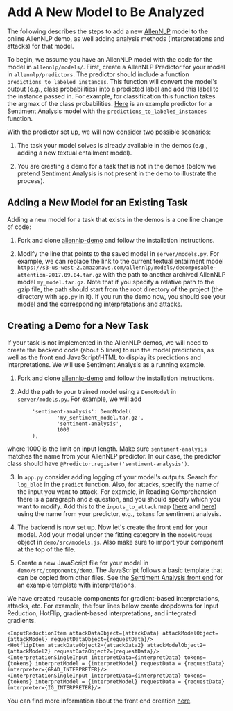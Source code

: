 # Add A New Model to Be Analyzed

The following describes the steps to add a new [AllenNLP](https://github.com/allenai/allennlp) model to the online AllenNLP demo, as well adding analysis methods (interpretations and attacks) for that model.

To begin, we assume you have an AllenNLP model with the code for the model in `allennlp/models/`. First, create a AllenNLP Predictor for your model in `allennlp/predictors`. The predictor should include a function `predictions_to_labeled_instances`. This function will convert the model's output (e.g., class probabilities) into a predicted label and add this label to the instance passed in. For example, for classification this function takes the argmax of the class probabilities. [Here](https://github.com/IsThatYou/allennlp/blob/re_attacks/allennlp/predictors/sentiment_analysis.py) is an example predictor for a Sentiment Analysis model with the `predictions_to_labeled_instances` function.

With the predictor set up, we will now consider two possible scenarios: 

1. The task your model solves is already available in the demos (e.g., adding a new textual entailment model). 

2. You are creating a demo for a task that is not in the demos (below we pretend Sentiment Analysis is not present in the demo to illustrate the process). 

## Adding a New Model for an Existing Task

Adding a new model for a task that exists in the demos is a one line change of code: 

1. Fork and clone [allennlp-demo](https://github.com/allenai/allennlp-demo) and follow the installation instructions.

2. Modify the line that points to the saved model in `server/models.py`. For example, we can replace the link to the current textual entailment model `https://s3-us-west-2.amazonaws.com/allennlp/models/decomposable-attention-2017.09.04.tar.gz` with the path to another archived AllenNLP model `my_model.tar.gz`. Note that if you specify a relative path to the gzip file, the path should start from the root directory of the project (the directory with `app.py` in it). If you run the demo now, you should see your model and the corresponding interpretations and attacks.

## Creating a Demo for a New Task

If your task is not implemented in the AllenNLP demos, we will need to create the backend code (about 5 lines) to run the model predictions, as well as the front end JavaScript/HTML to display its predictions and interpretations. We will use Sentiment Analysis as a running example.

1. Fork and clone [allennlp-demo](https://github.com/allenai/allennlp-demo) and follow the installation instructions.

2. Add the path to your trained model using a `DemoModel` in `server/models.py`. For example, we will add 
```
        'sentiment-analysis': DemoModel(
                'my_sentiment_model.tar.gz',
                'sentiment-analysis',
                1000
        ),   
```
where 1000 is the limit on input length. Make sure `sentiment-analysis` matches the name from your AllenNLP predictor. In our case, the predictor class should have `@Predictor.register('sentiment-analysis')`. 

3. In `app.py` consider adding logging of your model's outputs. Search for `log_blob` in the `predict` function. Also, for attacks, specify the name of the input you want to attack. For example, in Reading Comprehension there is a paragraph and a question, and you should specify which you want to modify. Add this to the `inputs_to_attack` map ([here](https://github.com/IsThatYou/allennlp-demo/blob/attack_demo/app.py#L207) and [here](https://github.com/IsThatYou/allennlp-demo/blob/attack_demo/app.py#L232)) using the name from your predictor, e.g., `tokens` for sentiment analysis.

4. The backend is now set up. Now let's create the front end for your model. Add your model under the fitting category in the `modelGroups` object in `demo/src/models.js`. Also make sure to import your component at the top of the file.

5. Create a new JavaScript file for your model in `demo/src/components/demo`. The JavaScript follows a basic template that can be copied from other files. See the [Sentiment Analysis front end](https://github.com/IsThatYou/allennlp-demo/blob/attack_demo/demo/src/components/demos/SentimentAnalysis.js) for an example template with interpretations. 

We have created reusable components for gradient-based interpretations, attacks, etc. For example, the four lines below create dropdowns for Input Reduction, HotFlip, gradient-based interpretations, and integrated gradients. 
```
<InputReductionItem attackDataObject={attackData} attackModelObject={attackModel} requestDataObject={requestData}/>                              
<HotflipItem attackDataObject2={attackData2} attackModelObject2={attackModel2} requestDataObject2={requestData}/>                             
<InterpretationSingleInput interpretData={interpretData} tokens={tokens} interpretModel = {interpretModel} requestData = {requestData} interpreter={GRAD_INTERPRETER}/>        
<InterpretationSingleInput interpretData={interpretData} tokens={tokens} interpretModel = {interpretModel} requestData = {requestData} interpreter={IG_INTERPRETER}/>        
```

You can find more information about the front end creation [here](https://github.com/IsThatYou/allennlp-demo/blob/attack_demo/demo/FRONT_END.md).

